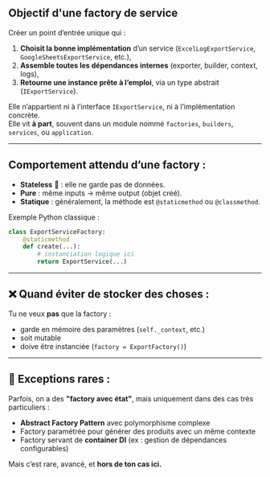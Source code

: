 ## Objectif d'une factory de service

Créer un point d’entrée unique qui :
1. **Choisit la bonne implémentation** d’un service (`ExcelLogExportService`, `GoogleSheetsExportService`, etc.),
2. **Assemble toutes les dépendances internes** (exporter, builder, context, logs),
3. **Retourne une instance prête à l’emploi**, via un type abstrait (`IExportService`).

Elle n’appartient ni à l’interface `IExportService`, ni à l’implémentation concrète.  
Elle vit **à part**, souvent dans un module nommé `factories`, `builders`, `services`, ou `application`.

---
## Comportement attendu d’une factory :

- **Stateless** 🧽 : elle ne garde pas de données.
- **Pure** : même inputs → même output (objet créé).
- **Statique** : généralement, la méthode est `@staticmethod` ou `@classmethod`.

Exemple Python classique :
``` python
class ExportServiceFactory:
	@staticmethod
	def create(...):
		# instanciation logique ici         
		return ExportService(...)
```

---

## ❌ Quand **éviter** de stocker des choses :

Tu ne veux **pas** que la factory :

- garde en mémoire des paramètres (`self._context`, etc.)
- soit mutable
- doive être instanciée (`factory = ExportFactory()`)

---

## 🧠 Exceptions rares :

Parfois, on a des **"factory avec état"**, mais uniquement dans des cas très particuliers :

- **Abstract Factory Pattern** avec polymorphisme complexe
- Factory paramétrée pour générer des produits avec un même contexte
- Factory servant de **container DI** (ex : gestion de dépendances configurables)

Mais c’est rare, avancé, et **hors de ton cas ici.**